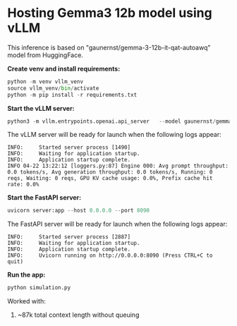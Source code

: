 # Hosting Gemma3 12b model using vLLM #

This inference is based on "gaunernst/gemma-3-12b-it-qat-autoawq" model from HuggingFace.

**Create venv and install requirements:**
```python
python -m venv vllm_venv
source vllm_venv/bin/activate
python -m pip install -r requirements.txt
```

**Start the vLLM server:**
```python
python3 -m vllm.entrypoints.openai.api_server   --model gaunernst/gemma-3-12b-it-qat-autoawq --max-model-len 131072   --tensor-parallel-size 2 | grep -Ev "Received request chatcmpl|Added request chatcmpl|HTTP/1.1\" 200 OK"
```
The vLLM server will be ready for launch when the following logs appear:
```
INFO:     Started server process [1490]
INFO:     Waiting for application startup.
INFO:     Application startup complete.
INFO 04-22 13:22:12 [loggers.py:87] Engine 000: Avg prompt throughput: 0.0 tokens/s, Avg generation throughput: 0.0 tokens/s, Running: 0 reqs, Waiting: 0 reqs, GPU KV cache usage: 0.0%, Prefix cache hit rate: 0.0%
```



 **Start the FastAPI server:**
```python
uvicorn server:app --host 0.0.0.0 --port 8090
```

The FastAPI server will be ready for launch when the following logs appear:
```
INFO:     Started server process [2887]
INFO:     Waiting for application startup.
INFO:     Application startup complete.
INFO:     Uvicorn running on http://0.0.0.0:8090 (Press CTRL+C to quit)
```


**Run the app:**
```python
python simulation.py
```


Worked with:
1.  ~87k total context length without queuing